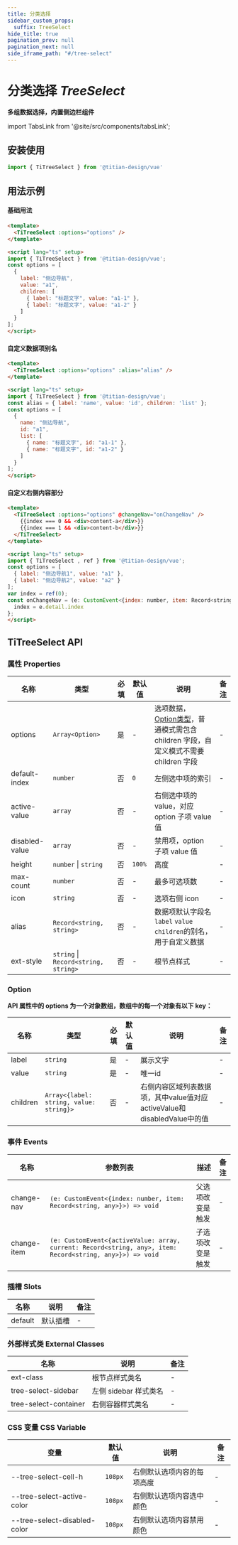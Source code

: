 ```yaml
---
title: 分类选择
sidebar_custom_props:
  suffix: TreeSelect
hide_title: true
pagination_prev: null
pagination_next: null
side_iframe_path: "#/tree-select"
---
```


# 分类选择 _TreeSelect_
**多组数据选择，内置侧边栏组件**

import TabsLink from '@site/src/components/tabsLink';

<TabsLink id="titreeselect-api" />

## 安装使用
```typescript showLineNumbers
import { TiTreeSelect } from '@titian-design/vue'
```

## 用法示例

#### 基础用法
```html showLineNumbers
<template>
  <TiTreeSelect :options="options" />
</template>

<script lang="ts" setup>
import { TiTreeSelect } from '@titian-design/vue';
const options = [
  {
    label: "侧边导航",
    value: "a1",
    children: [
      { label: "标题文字", value: "a1-1" },
      { label: "标题文字", value: "a1-2" }
    ]
  }
];
</script>
```
#### 自定义数据项别名
```html showLineNumbers
<template>
  <TiTreeSelect :options="options" :alias="alias" />
</template>

<script lang="ts" setup>
import { TiTreeSelect } from '@titian-design/vue';
const alias = { label: 'name', value: 'id', children: 'list' };
const options = [
  {
    name: "侧边导航",
    id: "a1",
    list: [
      { name: "标题文字", id: "a1-1" },
      { name: "标题文字", id: "a1-2" }
    ]
  }
];
</script>
```
#### 自定义右侧内容部分
```html showLineNumbers
<template>
  <TiTreeSelect :options="options" @changeNav="onChangeNav" />
    {{index === 0 && <div>content-a</div>}}
    {{index === 1 && <div>content-b</div>}}
  </TiTreeSelect>
</template>

<script lang="ts" setup>
import { TiTreeSelect , ref } from '@titian-design/vue';
const options = [
  { label: "侧边导航1", value: "a1" },
  { label: "侧边导航2", value: "a2" }
];
var index = ref(0);
const onChangeNav = (e: CustomEvent<{index: number, item: Record<string, any>}>) => {
  index = e.detail.index
};
</script>
```
## TiTreeSelect API
### 属性 **Properties**

| 名称          | 类型                                 | 必填 | 默认值 | 说明                                                                   | 备注 |
| ------------- | ------------------------------------ | ---- | ------ | ---------------------------------------------------------------------- | ---- |
| options       | `Array<Option>`                      | 是   | -      | 选项数据，[Option类型](#option)，普通模式需包含 children 字段，自定义模式不需要 children 字段 | -    |
| default-index  | `number`                             | 否   | `0`    | 左侧选中项的索引                                                       | -    |
| active-value   | `array`                              | 否   | -      | 右侧选中项的 value，对应option 子项 value 值                           | -    |
| disabled-value | `array`                              | 否   | -      | 禁用项，option 子项 value 值                                           | -    |
| height        | `number` \| `string`                 | 否   | `100%` | 高度                                                                   | -    |
| max-count      | `number`                             | 否   | -      | 最多可选项数                                                           | -    |
| icon          | `string`                             | 否   | -      | 选项右侧 icon                                                          | -    |
| alias         | `Record<string, string>`             | 否   | -      | 数据项默认字段名`label` `value` `children`的别名，用于自定义数据                                    | -    |
| ext-style      | `string` \| `Record<string, string>` | 否   | -      | 根节点样式                                                             | -    |

### Option
**API 属性中的 options 为一个对象数组，数组中的每一个对象有以下 key：**

| 名称     | 类型                                    | 必填 | 默认值 | 说明                                                                    | 备注 |
| -------- | --------------------------------------- | ---- | ------ | ----------------------------------------------------------------------- | ---- |
| label    | `string`                                | 是   | -      | 展示文字                                                                | -    |
| value    | `string`                                | 是   | -      | 唯一id                                                                  | -    |
| children | `Array<{label: string, value: string}>` | 否   | -      | 右侧内容区域列表数据项，其中value值对应activeValue和disabledValue中的值 | -    |

### 事件 **Events**

| 名称         | 参数列表                                                                                               | 描述             | 备注 |
| ------------ | ------------------------------------------------------------------------------------------------------ | ---------------- | ---- |
| change-nav  | `(e: CustomEvent<{index: number, item: Record<string, any>}>) => void`                                    | 父选项改变是触发 | -    |
| change-item | `(e: CustomEvent<{activeValue: array, current: Record<string, any>, item: Record<string, any>}>) => void` | 子选项改变是触发 | -    |

### 插槽 **Slots**

| 名称    | 说明     | 备注 |
| ------- | -------- | ---- |
| default | 默认插槽 | -    |

### 外部样式类 **External Classes**

| 名称                | 说明                  | 备注 |
| ------------------- | --------------------- | ---- |
| ext-class            | 根节点样式类名        | -    |
| tree-select-sidebar   | 左侧 sidebar 样式类名 | -    |
| tree-select-container | 右侧容器样式类名      | -    |

### CSS 变量 **CSS Variable**

| 变量                         | 默认值  | 说明                       | 备注 |
| ---------------------------- | ------- | -------------------------- | ---- |
| --tree-select-cell-h         | `108px` | 右侧默认选项内容的每项高度 | - |
| --tree-select-active-color   | `108px` | 右侧默认选项内容选中颜色   | - |
| --tree-select-disabled-color | `108px` | 右侧默认选项内容禁用颜色   | - |